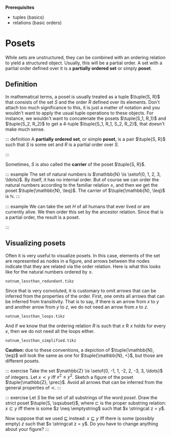 **Prerequisites**

- tuples (basics)
- relations (basic orders)

# Posets

While sets are unstructured, they can be combined with an ordering relation to yield a structured object.
Usually, this will be a partial order.
A set with a partial order defined over it is a **partially ordered set** or simply **poset**.

## Definition

In mathematical terms, a poset is usually treated as a tuple $\tuple{S, R}$ that consists of the set $S$ and the order $R$ defined over its elements.
Don't attach too much significance to this, it is just a matter of notation and you wouldn't want to apply the usual tuple operations to these objects.
For instance, we wouldn't want to concatenate the posets $\tuple{S_1, R_1}$ and $\tuple{S_2, R_2}$ to get a 4-tuple $\tuple{S_1, R_1, S_2, R_2}$, that doesn't make much sense.

::: definition
A **partially ordered set**, or simple **poset**, is a pair $\tuple{S, R}$ such that $S$ is some set and $R$ is a partial order over $S$.
<!-- If $R$ is a weak/strict partial order, then $\tuple{S, R}$ is also called a weak/strict poset. -->
:::

Sometimes, $S$ is also called the **carrier** of the poset $\tuple{S, R}$.

::: example
The set of natural numbers is $\mathbb{N} \is \setof{0, 1, 2, 3, \ldots}$.
By itself, it has no internal order.
But of course we can order the natural numbers according to the familiar relation $\leq$, and then we get the poset $\tuple{\mathbb{N}, \leq}$.
The carrier of $\tuple{\mathbb{N}, \leq}$ is $\mathbb{N}$.
:::

::: example
We can take the set $H$ of all humans that ever lived or are currently alive.
We then order this set by the ancestor relation.
Since that is a partial order, the result is a poset.
<!-- If we treat every human as an ancestor of themselves, the ancestor relation is a weak partial order, so once again we get a weak poset. -->
<!-- If we use the more intuitive definition, then we get a strict poset. -->
:::

## Visualizing posets

Often it is very useful to visualize posets.
In this case, elements of the set are represented as nodes in a figure, and arrows between the nodes indicate that they are related via the order relation.
Here is what this looks like for the natural numbers ordered by $\leq$.

~~~ {.include-tikz size=mid}
natnum_lessthan_redundant.tikz
~~~

Since that is very convoluted, it is customary to omit arrows that can be inferred from the properties of the order.
First, one omits all arrows that can be inferred from transitivity.
That is to say, if there is an arrow from $x$ to $y$ and another arrow from $y$ to $z$, we do not need an arrow from $x$ to $z$.

~~~ {.include-tikz size=mid}
natnum_lessthan_loops.tikz
~~~

And if we know that the ordering relation $R$ is such that $x \mathrel{R} x$ holds for every $x$, then we do not need all the loops either.

~~~ {.include-tikz size=mid}
natnum_lessthan_simplified.tikz
~~~

**Caution:** due to these conventions, a depiction of $\tuple{\mathbb{N}, \leq}$ will look the same as one for $\tuple{\mathbb{N}, <}$, but those are different posets.

::: exercise
Take the set $\mathbb{Z} \is \setof{0, -1, 1, -2, 2, -3, 3, \ldots}$ of integers.
Let $x \prec y$ iff $x^2 \leq y^2$.
Sketch a figure of the poset $\tuple{\mathbb{Z}, \prec}$.
Avoid all arrows that can be inferred from the general properties of $\prec$.
:::

::: exercise
Let $S$ be the set of all substrings of the word *poset*.
Draw the strict poset $\tuple{S, \sqsubset}$, where $\sqsubset$ is the proper substring relation: $x \sqsubset y$ iff there is some $z \neq \emptystring$ such that $x \stringcat z = y$.


Now suppose that we used $\sqsubseteq$ instead: $x \sqsubseteq y$ iff there is some (possibly empty) $z$ such that $x \stringcat z = y$.
Do you have to change anything about your figure?
:::
